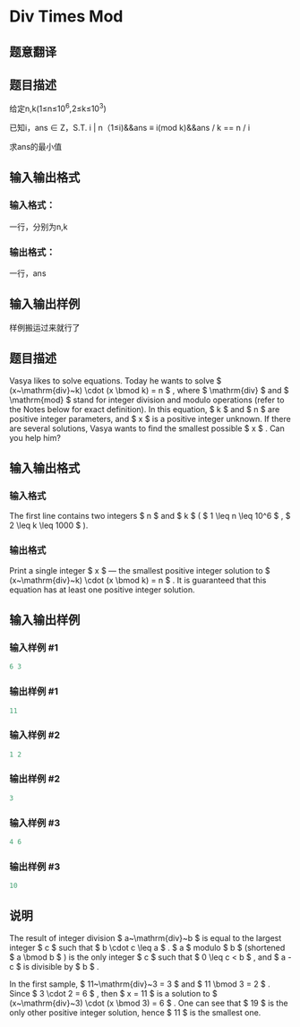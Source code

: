 # Div Times Mod

## 题意翻译

## 题目描述

给定n,k(1≤n≤$10^6$,2≤k≤$10^3$)

已知i，ans $\in$ Z，S.T. i | n（1≤i)&&ans $\equiv$ i(mod k)&&ans / k == n / i

求ans的最小值

## 输入输出格式

### 输入格式：

一行，分别为n,k

### 输出格式：

一行，ans

## 输入输出样例

样例搬运过来就行了

## 题目描述

Vasya likes to solve equations. Today he wants to solve $ (x~\mathrm{div}~k) \cdot (x \bmod k) = n $ , where $ \mathrm{div} $ and $ \mathrm{mod} $ stand for integer division and modulo operations (refer to the Notes below for exact definition). In this equation, $ k $ and $ n $ are positive integer parameters, and $ x $ is a positive integer unknown. If there are several solutions, Vasya wants to find the smallest possible $ x $ . Can you help him?

## 输入输出格式

### 输入格式

The first line contains two integers $ n $ and $ k $ ( $ 1 \leq n \leq 10^6 $ , $ 2 \leq k \leq 1000 $ ).

### 输出格式

Print a single integer $ x $ — the smallest positive integer solution to $ (x~\mathrm{div}~k) \cdot (x \bmod k) = n $ . It is guaranteed that this equation has at least one positive integer solution.

## 输入输出样例

### 输入样例 #1

```cpp
6 3

```
### 输出样例 #1

```cpp
11

```
### 输入样例 #2

```cpp
1 2

```
### 输出样例 #2

```cpp
3

```
### 输入样例 #3

```cpp
4 6

```
### 输出样例 #3

```cpp
10

```
## 说明

The result of integer division $ a~\mathrm{div}~b $ is equal to the largest integer $ c $ such that $ b \cdot c \leq a $ . $ a $ modulo $ b $ (shortened $ a \bmod b $ ) is the only integer $ c $ such that $ 0 \leq c < b $ , and $ a - c $ is divisible by $ b $ .

In the first sample, $ 11~\mathrm{div}~3 = 3 $ and $ 11 \bmod 3 = 2 $ . Since $ 3 \cdot 2 = 6 $ , then $ x = 11 $ is a solution to $ (x~\mathrm{div}~3) \cdot (x \bmod 3) = 6 $ . One can see that $ 19 $ is the only other positive integer solution, hence $ 11 $ is the smallest one.

